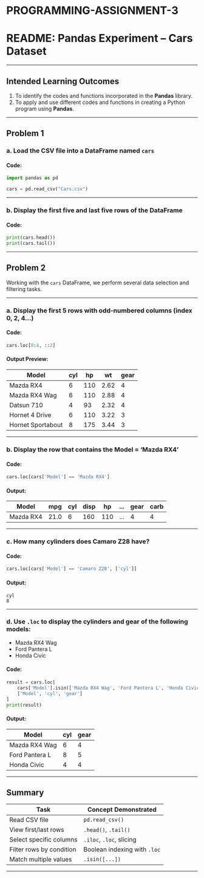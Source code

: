 # PROGRAMMING-ASSIGNMENT-3

# README: Pandas Experiment – Cars Dataset

---

## Intended Learning Outcomes

1. To identify the codes and functions incorporated in the **Pandas** library.
2. To apply and use different codes and functions in creating a Python program using **Pandas**.

---

## Problem 1

### a. Load the CSV file into a DataFrame named `cars`

#### Code:

```python
import pandas as pd

cars = pd.read_csv("Cars.csv")
```

---

### b. Display the **first five** and **last five** rows of the DataFrame

#### Code:

```python
print(cars.head())
print(cars.tail())
```

---

## Problem 2

Working with the `cars` DataFrame, we perform several data selection and filtering tasks.

---

### a. Display the **first 5 rows** with **odd-numbered columns** (index 0, 2, 4…)

#### Code:

```python
cars.loc[0:4, ::2]
```

#### Output Preview:

| Model             | cyl | hp  | wt   | gear |
| ----------------- | --- | --- | ---- | ---- |
| Mazda RX4         | 6   | 110 | 2.62 | 4    |
| Mazda RX4 Wag     | 6   | 110 | 2.88 | 4    |
| Datsun 710        | 4   | 93  | 2.32 | 4    |
| Hornet 4 Drive    | 6   | 110 | 3.22 | 3    |
| Hornet Sportabout | 8   | 175 | 3.44 | 3    |

---

### b. Display the row that contains the **Model = ‘Mazda RX4’**

#### Code:

```python
cars.loc[cars['Model'] == 'Mazda RX4']
```

#### Output:

| Model     | mpg  | cyl | disp | hp  | ... | gear | carb |
| --------- | ---- | --- | ---- | --- | --- | ---- | ---- |
| Mazda RX4 | 21.0 | 6   | 160  | 110 | ... | 4    | 4    |

---

### c. How many **cylinders** does **Camaro Z28** have?

#### Code:

```python
cars.loc[cars['Model'] == 'Camaro Z28', ['cyl']]
```

#### Output:

```
cyl
8
```

---

### d. Use `.loc` to display the **cylinders** and **gear** of the following models:

* Mazda RX4 Wag
* Ford Pantera L
* Honda Civic

#### Code:

```python
result = cars.loc[
    cars['Model'].isin(['Mazda RX4 Wag', 'Ford Pantera L', 'Honda Civic']),
    ['Model', 'cyl', 'gear']
]
print(result)
```

#### Output:

| Model          | cyl | gear |
| -------------- | --- | ---- |
| Mazda RX4 Wag  | 6   | 4    |
| Ford Pantera L | 8   | 5    |
| Honda Civic    | 4   | 4    |

---

## Summary

| Task                     | Concept Demonstrated         |
| ------------------------ | ---------------------------- |
| Read CSV file            | `pd.read_csv()`              |
| View first/last rows     | `.head()`, `.tail()`         |
| Select specific columns  | `.iloc`, `.loc`, slicing     |
| Filter rows by condition | Boolean indexing with `.loc` |
| Match multiple values    | `.isin([...])`               |

---

